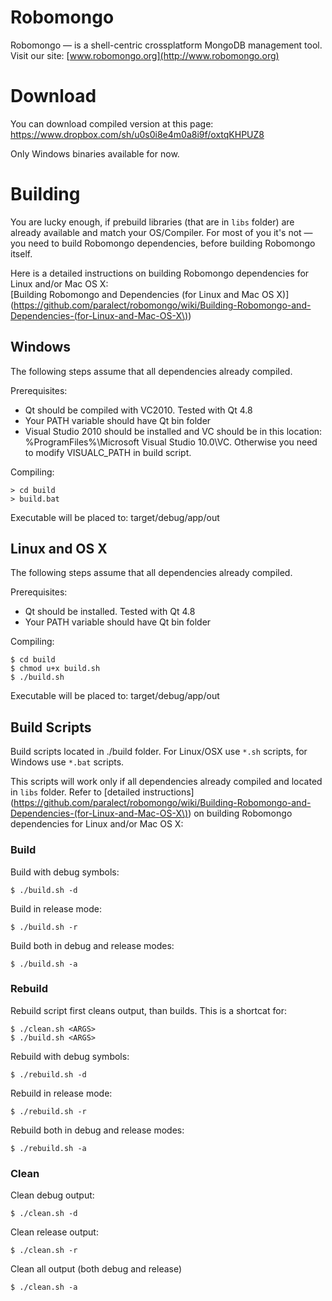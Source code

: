 Robomongo
=========

Robomongo &mdash; is a shell-centric crossplatform MongoDB management tool. <br />
Visit our site: [www.robomongo.org](http://www.robomongo.org)

Download
========

You can download compiled version at this page:<br />
https://www.dropbox.com/sh/u0s0i8e4m0a8i9f/oxtqKHPUZ8

Only Windows binaries available for now. 


Building
========

You are lucky enough, if prebuild libraries (that are in `libs` folder) are 
already available and match your OS/Compiler. For most of you it's not &mdash; 
you need to build Robomongo dependencies, before building Robomongo itself.

Here is a detailed instructions on building Robomongo dependencies for Linux and/or Mac OS X:<br />
[Building Robomongo and Dependencies (for Linux and Mac OS X)]
(https://github.com/paralect/robomongo/wiki/Building-Robomongo-and-Dependencies-(for-Linux-and-Mac-OS-X\))



Windows
-------

The following steps assume that all dependencies already compiled.

Prerequisites:

* Qt should be compiled with VC2010. Tested with Qt 4.8
* Your PATH variable should have Qt bin folder
* Visual Studio 2010 should be installed and VC should be in this location: %ProgramFiles%\Microsoft Visual Studio 10.0\VC. Otherwise you need to modify VISUALC_PATH in build script.

Compiling:

    > cd build
    > build.bat

Executable will be placed to: target/debug/app/out



Linux and OS X
---------------

The following steps assume that all dependencies already compiled.

Prerequisites:

* Qt should be installed. Tested with Qt 4.8
* Your PATH variable should have Qt bin folder

Compiling:

    $ cd build
    $ chmod u+x build.sh
    $ ./build.sh

Executable will be placed to: target/debug/app/out

Build Scripts
-------------

Build scripts located in ./build folder. For Linux/OSX use `*.sh` scripts, for Windows use `*.bat` scripts.

This scripts will work only if all dependencies already compiled and located in `libs` folder. 
Refer to [detailed instructions](https://github.com/paralect/robomongo/wiki/Building-Robomongo-and-Dependencies-(for-Linux-and-Mac-OS-X\)) 
on building Robomongo dependencies for Linux and/or Mac OS X:

### Build

Build with debug symbols:

    $ ./build.sh -d
    
Build in release mode:
 
    $ ./build.sh -r
    
Build both in debug and release modes:

    $ ./build.sh -a
    
### Rebuild    
    
Rebuild script first cleans output, than builds. This is a shortcat for:

    $ ./clean.sh <ARGS>
    $ ./build.sh <ARGS>
    
Rebuild with debug symbols:
   
    $ ./rebuild.sh -d
    
Rebuild in release mode:
   
    $ ./rebuild.sh -r
    
Rebuild both in debug and release modes:

    $ ./rebuild.sh -a
    
### Clean    
    
Clean debug output:
    
    $ ./clean.sh -d
    
Clean release output:

    $ ./clean.sh -r
    
Clean all output (both debug and release)

    $ ./clean.sh -a
